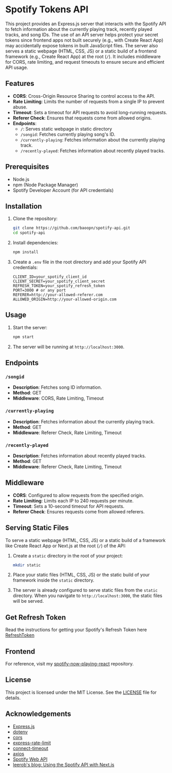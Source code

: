 
# Spotify Tokens API

This project provides an Express.js server that interacts with the Spotify API to fetch information about the currently playing track, recently played tracks, and song IDs. The use of an API server helps protect your secret tokens since frontend apps not built securely (e.g., with Create React App) may accidentally expose tokens in built JavaScript files. The server also serves a static webpage (HTML, CSS, JS) or a static build of a frontend framework (e.g., Create React App) at the root (`/`). It includes middleware for CORS, rate limiting, and request timeouts to ensure secure and efficient API usage.

## Features

- **CORS**: Cross-Origin Resource Sharing to control access to the API.
- **Rate Limiting**: Limits the number of requests from a single IP to prevent abuse.
- **Timeout**: Sets a timeout for API requests to avoid long-running requests.
- **Referer Check**: Ensures that requests come from allowed origins.
- **Endpoints**:
  - `/`: Serves static webpage in static directory
  - `/songid`: Fetches currently playing song's ID.
  - `/currently-playing`: Fetches information about the currently playing track.
  - `/recently-played`: Fetches information about recently played tracks.

## Prerequisites

- Node.js
- npm (Node Package Manager)
- Spotify Developer Account (for API credentials)

## Installation

1. Clone the repository:
   ```sh
   git clone https://github.com/baoopn/spotify-api.git
   cd spotify-api
   ```

2. Install dependencies:
   ```sh
   npm install
   ```

3. Create a `.env` file in the root directory and add your Spotify API credentials:
   ```env
   CLIENT_ID=your_spotify_client_id
   CLIENT_SECRET=your_spotify_client_secret
   REFRESH_TOKEN=your_spotify_refresh_token
   PORT=3000 # or any port
   REFERER=http://your-allowed-referer.com
   ALLOWED_ORIGIN=http://your-allowed-origin.com
   ```

## Usage

1. Start the server:
   ```sh
   npm start
   ```

2. The server will be running at `http://localhost:3000`.

## Endpoints

### `/songid`

- **Description**: Fetches song ID information.
- **Method**: GET
- **Middleware**: CORS, Rate Limiting, Timeout

### `/currently-playing`

- **Description**: Fetches information about the currently playing track.
- **Method**: GET
- **Middleware**: Referer Check, Rate Limiting, Timeout

### `/recently-played`

- **Description**: Fetches information about recently played tracks.
- **Method**: GET
- **Middleware**: Referer Check, Rate Limiting, Timeout

## Middleware

- **CORS**: Configured to allow requests from the specified origin.
- **Rate Limiting**: Limits each IP to 240 requests per minute.
- **Timeout**: Sets a 10-second timeout for API requests.
- **Referer Check**: Ensures requests come from allowed referers.

## Serving Static Files

To serve a static webpage (HTML, CSS, JS) or a static build of a framework like Create React App or Next.js at the root (`/`) of the API:

1. Create a `static` directory in the root of your project:
   ```sh
   mkdir static
   ```

2. Place your static files (HTML, CSS, JS) or the static build of your framework inside the `static` directory.

3. The server is already configured to serve static files from the `static` directory. When you navigate to `http://localhost:3000`, the static files will be served.

## Get Refresh Token

Read the instructions for getting your Spotify's Refresh Token here [RefreshToken](RefreshToken.md)

## Frontend

For reference, visit my [spotify-now-playing-react](https://github.com/baoopn/spotify-now-playing-react) repository.

## License

This project is licensed under the MIT License. See the [LICENSE](LICENSE) file for details.

## Acknowledgements

- [Express.js](https://expressjs.com/)
- [dotenv](https://github.com/motdotla/dotenv)
- [cors](https://github.com/expressjs/cors)
- [express-rate-limit](https://github.com/nfriedly/express-rate-limit)
- [connect-timeout](https://github.com/expressjs/timeout)
- [axios](https://github.com/axios/axios)
- [Spotify Web API](https://developer.spotify.com/documentation/web-api/)
- [leerob's blog: Using the Spotify API with Next.js](https://leerob.io/blog/spotify-api-nextjs)
